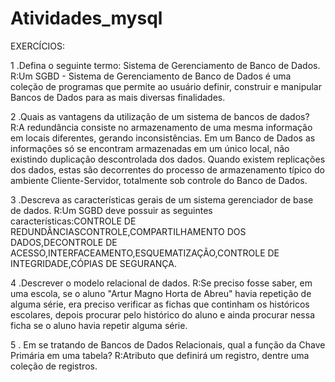 # Atividades_mysql

EXERCÍCIOS:

1 .Defina o seguinte termo: Sistema de Gerenciamento de Banco de Dados.
R:Um SGBD - Sistema de Gerenciamento de Banco de Dados é uma coleção de programas que permite ao usuário definir, construir e manipular Bancos de Dados para as mais diversas finalidades.

2 .Quais as vantagens da utilização de um sistema de bancos de dados?
R:A redundância consiste no armazenamento de uma mesma informação em locais diferentes, gerando inconsistências. Em um Banco de Dados as informações só se encontram armazenadas em um único local, não existindo duplicação descontrolada dos dados. Quando existem replicações dos dados, estas são decorrentes do processo de armazenamento típico do ambiente Cliente-Servidor, totalmente sob controle do Banco de Dados.

3 .Descreva as características gerais de um sistema gerenciador de base de dados.
R:Um SGBD deve possuir as seguintes características:CONTROLE DE REDUNDÂNCIASCONTROLE,COMPARTILHAMENTO DOS DADOS,DECONTROLE DE ACESSO,INTERFACEAMENTO,ESQUEMATIZAÇÃO,CONTROLE DE INTEGRIDADE,CÓPIAS DE SEGURANÇA.

4 .Descrever o modelo relacional de dados.
R:Se preciso fosse saber, em uma escola, se o aluno "Artur Magno Horta de Abreu" havia repetição de alguma série, era preciso verificar as fichas que continham os históricos escolares, depois procurar pelo histórico do aluno e ainda procurar nessa ficha se o aluno havia repetir alguma série. 

5 . Em se tratando de Bancos de Dados Relacionais, qual a função da Chave Primária em uma tabela?
R:Atributo que definirá um registro, dentre uma coleção de registros.
